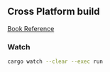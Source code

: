 ## **Cross Platform build**
[Book Reference](https://doc.rust-lang.org/nightly/rustc/platform-support.html)


### **Watch**
```bash
cargo watch --clear --exec run
```
